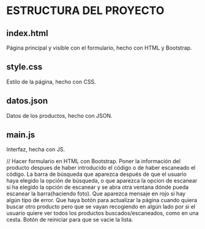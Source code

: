 
# ESTRUCTURA DEL PROYECTO

## index.html
Página principal y visible con el formulario, hecho con HTML y Bootstrap.

## style.css
Estilo de la página, hecho con CSS.

## datos.json
Datos de los productos, hecho con JSON.

## main.js
Interfaz, hecha con JS.



// Hacer formulario en HTML con Bootstrap. Poner la información del producto despues de haber introducido el código o de haber escaneado el código. La barra de búsqueda que aparezca después de que el usuario haya elegido la opción de búsqueda, o que aparezca la opcion de escanear si ha elegido la opción de escanear y se abra otra ventana dónde pueda escanear la barra(haciendo foto). Que aparezca mensaje en rojo si hay algún tipo de error. Que haya botón para actualizar la página cuando quiera buscar otro producto pero que se vayan recogiendo en algún lado por si el usuario quiere ver todos los productos buscados/escaneados, como en una cesta. Botón de reiniciar para que se vacie la lista.